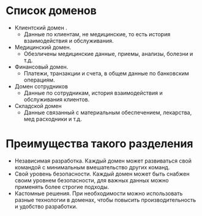 # Список доменов

- Клиентский домен .
  - Данные по клиентам, не медицинские, то есть история взаимодействия и обслуживания.
- Медицинский домен.
  -  Обезличены медицинские данные, приемы, анализы, болезни и т.д.
- Финансовый домен.
  - Платежи, транзакции и счета, в общем данные по банковским операциям.
- Домен сотрудников
  - Данные по сотрудникам, история взаимодействия и обслуживания клиентов.
- Складской домен 
  - Данные связанный с материальным обеспечением, лекарства, мед расходники и т.д. 


# Преимущества такого разделения

- Независимая разработка. Каждый домен может развиваться свой командой с минимальным вмешательство других команд.
- Свой уровень безопасности. Каждый домен может быть снабжен своим уровнем безопасности, для важных данных можно применять более строгие подходы.
- Кастомные решения. При необходимости можно использовать разные технологии в доменах, чтобы повысить производительность и удобство разработки.